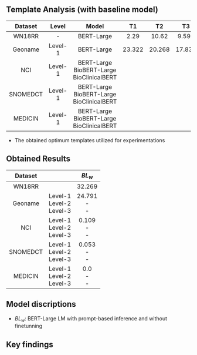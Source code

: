 

## Template Analysis (with baseline model)

| Dataset | Level | Model | T1 | T2 | T3 | T4 | T5 | T6 | T7 | T8 |
|:---:|:---:|:---:|:---:|:---:|:---:|:---:|:---:|:---:|:---:|:---:|
|WN18RR |-|BERT-Large| 2.29 | 10.62 | 9.595 | 21.992 | 5.079 | 21.915 | 9.906 | **32.269**|
|Geoname|Level-1|BERT-Large| 23.322 | 20.268 | 17.837 | **24.791** | 12.505 | 15.676 | 3.752 | 20.988 |
| NCI|Level-1|BERT-Large<br>BioBERT-Large<br>BioClinicalBERT| <br> <br>  |<br>  <br> | <br>  <br> <br>  | <br> <br>  | **0.109**<br>0.000<br>0.000 | 0.063<br>0.000<br>0.000 | 0.009<br>0.000<br>0.000 | 0.000<br>0.000<br>0.000|
|SNOMEDCT|Level-1|BERT-Large<br>BioBERT-Large<br>BioClinicalBERT|<br> <br> |<br> |<br> |<br> | 0.048<br>0.000 <br>0.000 | **0.053**<br>0.000<br> 0.000  | 0.001<br>0.000 <br>0.000 | 0.004<br>0.000 <br>0.000 |
|MEDICIN|Level-1|BERT-Large<br>BioBERT-Large<br>BioClinicalBERT| <br><br> |<br> <br> |<br> <br> | <br> <br>| 0.000<br>0.000<br>0.000  | 0.000<br>0.000<br>0.000  | 0.000<br>0.000<br>0.000  | 0.000<br>0.000<br>0.000 |

* The obtained optimum templates utilized for experimentations

## Obtained Results

| Dataset | | $BL_{w}$  |
|:---:|:---:|:---:|
|WN18RR | |32.269 |
|Geoname|Level-1<br>Level-2<br>Level-3|  24.791<br>-<br>- |
| NCI |Level-1<br>Level-2<br>Level-3 | 0.109<br>-<br>- | 
|SNOMEDCT|Level-1<br>Level-2<br>Level-3| 0.053<br>-<br>- | 
|MEDICIN|Level-1<br>Level-2<br>Level-3| 0.0<br>-<br>-| 

## Model discriptions

* $BL_{w}$: BERT-Large LM with prompt-based inference and without finetunning

## Key findings
